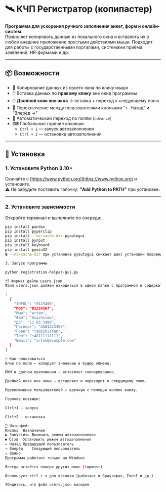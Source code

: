 # 🛰️ КЧП Регистратор (копипастер)

**Программа для ускорения ручного заполнения анкет, форм и онлайн-систем.**  
Позволяет копировать данные из локального окна и вставлять их в любое внешнее приложение простыми действиями мыши. Подходит для работы с государственными порталами, системами приёма заявлений, HR-формами и др.

---

## 📦 Возможности

- 🔘 Копирование данных из своего окна по клику мыши
- 🖱️ Вставка данных по **правому клику** вне окна программы
- 🖱️ **Двойной клик вне окна** → вставка + переход к следующему полю
- 👤 Переключение между пользователями кнопками "← Назад" и "Вперёд →"
- 🔁 Автоматический переход по полям (`advance`)
- ⌨ Глобальные горячие клавиши:
  - `Ctrl + 1` — запуск автозаполнения
  - `Ctrl + 2` — остановка автозаполнения

---

## 🔧 Установка

### 1. Установите Python 3.10+

Скачайте с [https://www.python.org](https://www.python.org) и установите.  
⚠ Не забудьте поставить галочку: **"Add Python to PATH"** при установке.

---

### 2. Установите зависимости

Откройте терминал и выполните по очереди:

```bash
pip install pandas
pip install pyperclip
pip install --no-cache-dir pyautogui
pip install pynput
pip install keyboard
pip install pywin32
🔒 --no-cache-dir при установке pyautogui снижает шанс установки повреждённой версии.

3. Запуск программы

python registration-helper-gui.py

🗂 Формат файла users.json
Файл users.json должен находиться в одной папке с программой и содержать массив пользователей в формате:

[
  {
    "INPOL": "0123456",
    "MOS": "01234567",
    "Имя": "artem",
    "Фам": "Szachilow",
    "Др": "11.03.1999",
    "Паспорт": "AA01223456",
    "Граж": "Tadzikistan",
    "Тел": "+48111111111",
    "Email": "artem@example.com"
  }
]

🖱 Как пользоваться
Клик по полю — копирует значение в буфер обмена.

ПКМ в другом приложении — вставляет скопированное.

Двойной клик вне окна — вставляет и переходит к следующему полю.

Переключение пользователей — вручную с помощью кнопок внизу.

Горячие клавиши:

Ctrl+1 — запуск

Ctrl+2 — остановка

🔘 Интерфейс
Кнопка	Назначение
▶ Запустить	Включить режим автозаполнения
⏹ Стоп	Остановить режим автозаполнения
← Назад	Предыдущий пользователь
→ Вперёд	Следующий пользователь
⚠️ Важно
Программа работает только на Windows

Всегда остаётся поверх других окон (topmost)

Использует ctrl + v для вставки (работает в браузерах, Excel и др.)

Убедитесь, что файл users.json валиден
